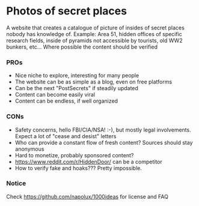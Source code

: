 # Photos of secret places

A website that creates a catalogue of picture of insides of secret places nobody has knowledge of. Example: Area 51, hidden offices of specific research fields, inside of pyramids not accessible by tourists, old WW2 bunkers, etc... Where possible the content should be verified

### PROs

* Nice niche to explore, interesting for many people
* The website can be as simple as a blog, even on free platforms
* Can be the next "PostSecrets" if steadily updated
* Content can become easily viral
* Content can be endless, if well organized

### CONs

* Safety concerns, hello FBI/CIA/NSA! :-), but mostly legal involvements. Expect a lot of "cease and desist" letters
* Who can provide a constant flow of fresh content? Sources should stay anonymous
* Hard to monetize, probably sponsored content?
* https://www.reddit.com/r/HiddenDoor/ can be a competitor
* How to verify fake and hoaks??? Pretty impossible.

### Notice

Check https://github.com/napolux/1000ideas for license and FAQ
